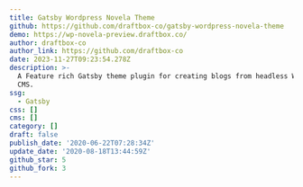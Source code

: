 ```yaml
---
title: Gatsby Wordpress Novela Theme
github: https://github.com/draftbox-co/gatsby-wordpress-novela-theme
demo: https://wp-novela-preview.draftbox.co/
author: draftbox-co
author_link: https://github.com/draftbox-co
date: 2023-11-27T09:23:54.278Z
description: >-
  A Feature rich Gatsby theme plugin for creating blogs from headless WordPress
  CMS.
ssg:
  - Gatsby
css: []
cms: []
category: []
draft: false
publish_date: '2020-06-22T07:28:34Z'
update_date: '2020-08-18T13:44:59Z'
github_star: 5
github_fork: 3
---
```

